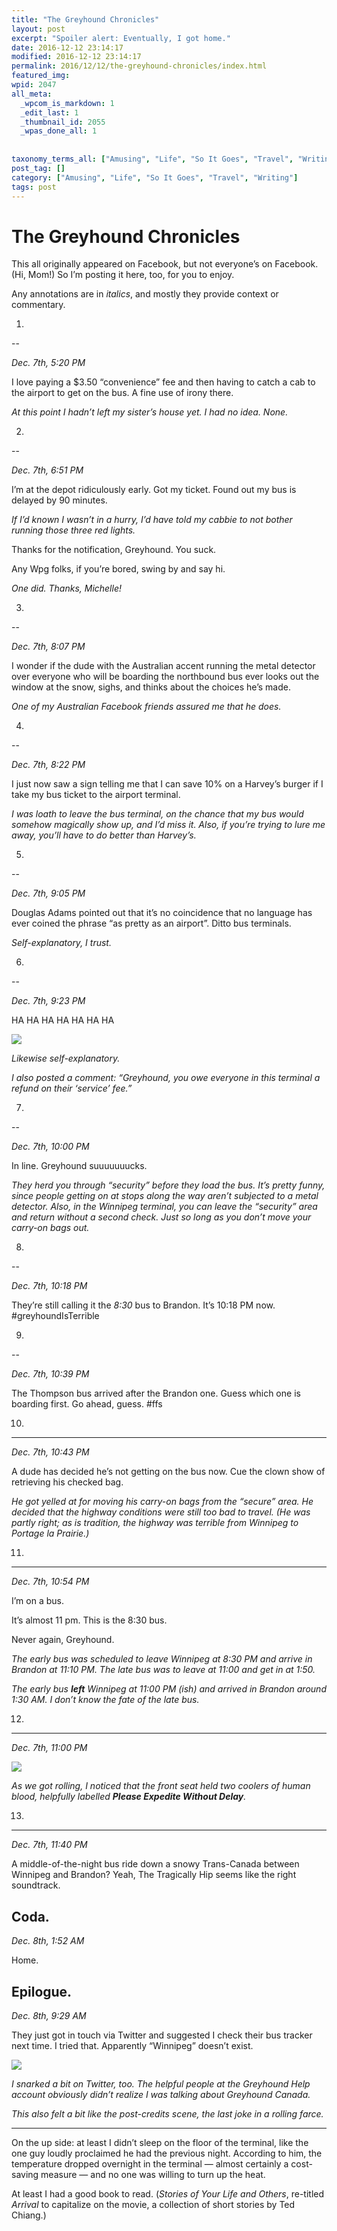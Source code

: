 ```yaml
---
title: "The Greyhound Chronicles"
layout: post
excerpt: "Spoiler alert: Eventually, I got home."
date: 2016-12-12 23:14:17
modified: 2016-12-12 23:14:17
permalink: 2016/12/12/the-greyhound-chronicles/index.html
featured_img: 
wpid: 2047
all_meta: 
  _wpcom_is_markdown: 1
  _edit_last: 1
  _thumbnail_id: 2055
  _wpas_done_all: 1
  
  
taxonomy_terms_all: ["Amusing", "Life", "So It Goes", "Travel", "Writing"]
post_tag: []
category: ["Amusing", "Life", "So It Goes", "Travel", "Writing"]
tags: post
---
```


# The Greyhound Chronicles

This all originally appeared on Facebook, but not everyone’s on Facebook. (Hi, Mom!) So I’m posting it here, too, for you to enjoy.

Any annotations are in *italics*, and mostly they provide context or commentary.

1.
--

*Dec. 7th, 5:20 PM*

I love paying a $3.50 “convenience” fee and then having to catch a cab to the airport to get on the bus. A fine use of irony there.

*At this point I hadn’t left my sister’s house yet. I had no idea. None.*

2.
--

*Dec. 7th, 6:51 PM*

I’m at the depot ridiculously early. Got my ticket. Found out my bus is delayed by 90 minutes.

*If I’d known I wasn’t in a hurry, I’d have told my cabbie to not bother running those three red lights.*

Thanks for the notification, Greyhound. You suck.

Any Wpg folks, if you’re bored, swing by and say hi.

*One did. Thanks, Michelle!*

3.
--

*Dec. 7th, 8:07 PM*

I wonder if the dude with the Australian accent running the metal detector over everyone who will be boarding the northbound bus ever looks out the window at the snow, sighs, and thinks about the choices he’s made.

*One of my Australian Facebook friends assured me that he does.*

4.
--

*Dec. 7th, 8:22 PM*

I just now saw a sign telling me that I can save 10% on a Harvey’s burger if I take my bus ticket to the airport terminal.

*I was loath to leave the bus terminal, on the chance that my bus would somehow magically show up, and I’d miss it. Also, if you’re trying to lure me away, you’ll have to do better than Harvey’s.*

5.
--

*Dec. 7th, 9:05 PM*

Douglas Adams pointed out that it’s no coincidence that no language has ever coined the phrase “as pretty as an airport”. Ditto bus terminals.

*Self-explanatory, I trust.*

6.
--

*Dec. 7th, 9:23 PM*

HA HA HA HA HA HA HA

[![](https://patrickjohanneson.com/wp-content/uploads/2016/12/greyhound-ha-ha-ha-338x600.jpg)](https://patrickjohanneson.com/wp-content/uploads/2016/12/greyhound-ha-ha-ha.jpg)

*Likewise self-explanatory.*

*I also posted a comment: “Greyhound, you owe everyone in this terminal a refund on their ‘service’ fee.”*

7.
--

*Dec. 7th, 10:00 PM*

In line. Greyhound suuuuuuucks.

*They herd you through “security” before they load the bus. It’s pretty funny, since people getting on at stops along the way aren’t subjected to a metal detector. Also, in the Winnipeg terminal, you can leave the “security” area and return without a second check. Just so long as you don’t move your carry-on bags out.*

8.
--

*Dec. 7th, 10:18 PM*

They’re still calling it the *8:30* bus to Brandon. It’s 10:18 PM now. <span class="_5afx"><span class="_58cl _5afz">\#</span><span class="_58cm">greyhoundIsTerrible</span></span>

9.
--

*Dec. 7th, 10:39 PM*

The Thompson bus arrived after the Brandon one. Guess which one is boarding first. Go ahead, guess. <span class="_5afx"><span class="_58cl _5afz">\#f</span><span class="_58cm">fs</span></span>

10.
---

*Dec. 7th, 10:43 PM*

A dude has decided he’s not getting on the bus now. Cue the clown show of retrieving his checked bag.

*He got yelled at for moving his carry-on bags from the “secure” area. He decided that the highway conditions were still too bad to travel. (He was partly right; as is tradition, the highway was terrible from Winnipeg to Portage la Prairie.)*

11.
---

*Dec. 7th, 10:54 PM*

I’m on a bus.

It’s almost 11 pm. This is the 8:30 bus.

Never again, Greyhound.

*The early bus was scheduled to leave Winnipeg at 8:30 PM and arrive in Brandon at 11:10 PM. The late bus was to leave at 11:00 and get in at 1:50.*

*The early bus **left** Winnipeg at 11:00 PM (ish) and arrived in Brandon around 1:30 AM. I don’t know the fate of the late bus.*

12.
---

*Dec. 7th, 11:00 PM*

[![](https://patrickjohanneson.com/wp-content/uploads/2016/12/greyhound-blood-338x600.jpg)](https://patrickjohanneson.com/wp-content/uploads/2016/12/greyhound-blood.jpg)

*As we got rolling, I noticed that the front seat held two coolers of human blood, helpfully labelled **Please Expedite Without Delay**.*

13.
---

*Dec. 7th, 11:40 PM*

A middle-of-the-night bus ride down a snowy Trans-Canada between Winnipeg and Brandon? Yeah, The Tragically Hip seems like the right soundtrack.

Coda.
-----

*Dec. 8th, 1:52 AM*

Home.

Epilogue.
---------

*Dec. 8th, 9:29 AM*

They just got in touch via Twitter and suggested I check their bus tracker next time. I tried that. Apparently “Winnipeg” doesn’t exist.

[![](https://patrickjohanneson.com/wp-content/uploads/2016/12/greyhound-search-by-city-600x183.jpg)](https://patrickjohanneson.com/wp-content/uploads/2016/12/greyhound-search-by-city.jpg)

*I snarked a bit on Twitter, too. The helpful people at the Greyhound Help account obviously didn’t realize I was talking about Greyhound Canada.*

*This also felt a bit like the post-credits scene, the last joke in a rolling farce.*

- - - - - -

On the up side: at least I didn’t sleep on the floor of the terminal, like the one guy loudly proclaimed he had the previous night. According to him, the temperature dropped overnight in the terminal — almost certainly a cost-saving measure — and no one was willing to turn up the heat.

At least I had a good book to read. (*Stories of Your Life and Others*, re-titled *Arrival* to capitalize on the movie, a collection of short stories by Ted Chiang.)
